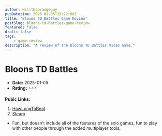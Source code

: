 ```yaml
---
author: willtheorangeguy
pubDatetime: 2025-01-05T15:22:00Z
title: "Bloons TD Battles Game Review"
postSlug: bloons-td-battles-game-review
featured: false
draft: false
tags:
    - game-review
description: "A review of the Bloons TD Battles Video Game."
---
```


# Bloons TD Battles

-   **Date:** 2025-01-05
-   **Rating:** ⭐⭐⭐

**Pubic Links:**

1. [HowLongToBeat](https://howlongtobeat.com/game/36853/reviews/u-lcskid/1)
2. [Steam](https://steamcommunity.com/id/lcskid/recommended/444640?snr=1_5_9__402)

- Fun, but doesn't include all of the features of the solo games, fun to play with other people through the added multiplayer tools.
